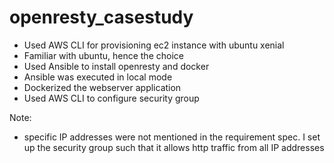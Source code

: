 # openresty_casestudy
- Used AWS CLI for provisioning ec2 instance with ubuntu xenial 
- Familiar with ubuntu, hence the choice
- Used Ansible to install openresty and docker
- Ansible was executed in local mode
- Dockerized the webserver application
- Used AWS CLI to configure security group

Note:
- specific IP addresses were not mentioned in the requirement spec. I set up the security group such that it allows http traffic from all IP addresses


